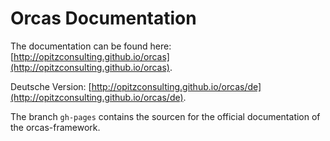 # Orcas Documentation

The documentation can be found here: [http://opitzconsulting.github.io/orcas](http://opitzconsulting.github.io/orcas).

Deutsche Version: [http://opitzconsulting.github.io/orcas/de](http://opitzconsulting.github.io/orcas/de).

The branch `gh-pages` contains the sourcen for the official documentation of the orcas-framework. 
